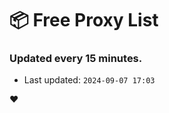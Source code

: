# :package: Free Proxy List
### Updated every 15 minutes.

- Last updated: `2024-09-07 17:03`

:heart:
